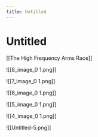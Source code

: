 ```yaml
---
title: Untitled
---
```


# Untitled

[[The High Frequency Arms Race]]

![[8_image_0 1.png]]

![[7_image_0 1.png]]

![[6_image_0 1.png]]

![[5_image_0 1.png]]

![[4_image_0 1.png]]

![[Untitled-5.png]]